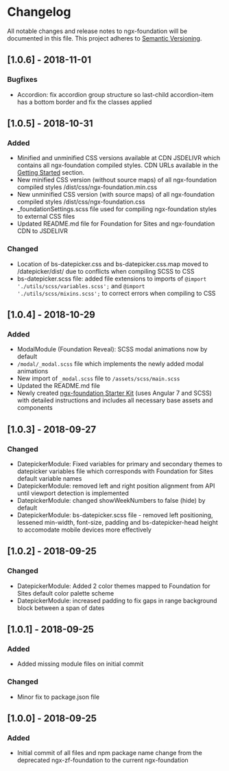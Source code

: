 # Changelog
All notable changes and release notes to ngx-foundation will be documented in this file.
This project adheres to [Semantic Versioning](https://semver.org/spec/v2.0.0.html).

<a name="1.0.6"></a>
## [1.0.6] - 2018-11-01

### Bugfixes 
- Accordion: fix accordion group structure so last-child accordion-item has a bottom border and fix the classes applied

<a name="1.0.5"></a>
## [1.0.5] - 2018-10-31

### Added 
- Minified and unminified CSS versions available at CDN JSDELIVR which contains all ngx-foundation compiled styles. CDN URLs available in the [Getting Started](https://github.com/nthompson777/ngx-foundation#getting-started) section. 
- New minified CSS version (without source maps) of all ngx-foundation compiled styles /dist/css/ngx-foundation.min.css
- New unminified CSS version (with source maps) of all ngx-foundation compiled styles /dist/css/ngx-foundation.css
- _foundationSettings.scss file used for compiling ngx-foundation styles to external CSS files 
- Updated README.md file for Foundation for Sites and ngx-foundation CDN to JSDELIVR

### Changed
- Location of bs-datepicker.css and bs-datepicker.css.map moved to /datepicker/dist/ due to conflicts when compiling SCSS to CSS 
- bs-datepicker.scss file: added file extensions to imports of `@import './utils/scss/variables.scss';` and 
`@import './utils/scss/mixins.scss';` to correct errors when compiling to CSS

<a name="1.0.4"></a>
## [1.0.4] - 2018-10-29

### Added
- ModalModule (Foundation Reveal): SCSS modal animations now by default 
- `/modal/_modal.scss` file which implements the newly added modal animations
- New import of `_modal.scss` file to `/assets/scss/main.scss`
- Updated the README.md file
- Newly created [ngx-foundation Starter Kit](https://github.com/nthompson777/ngx-foundation-starterkit) (uses Angular 7 and SCSS) with detailed instructions and includes all necessary base assets and components  

<a name="1.0.3"></a>
## [1.0.3] - 2018-09-27

### Changed
- DatepickerModule: Fixed variables for primary and secondary themes to datepicker variables file which corresponds with Foundation for Sites default variable names
- DatepickerModule: removed left and right position alignment from API until viewport detection is implemented 
- DatepickerModule: changed showWeekNumbers to false (hide) by default
- DatepickerModule: bs-datepicker.scss file - removed left positioning, lessened min-width, font-size, padding and bs-datepicker-head height to accomodate mobile devices more effectively

<a name="1.0.2"></a>
## [1.0.2] - 2018-09-25

### Changed
- DatepickerModule: Added 2 color themes mapped to Foundation for Sites default color palette scheme
- DatepickerModule: increased padding to fix gaps in range background block between a span of dates

<a name="1.0.1"></a>
## [1.0.1] - 2018-09-25

### Added
- Added missing module files on initial commit

### Changed
- Minor fix to package.json file

<a name="1.0.0"></a>
## [1.0.0] - 2018-09-25

### Added
- Initial commit of all files and npm package name change from the deprecated ngx-zf-foundation to the current ngx-foundation